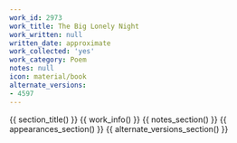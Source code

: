 ```yaml
---
work_id: 2973
work_title: The Big Lonely Night
work_written: null
written_date: approximate
work_collected: 'yes'
work_category: Poem
notes: null
icon: material/book
alternate_versions:
- 4597
---
```


{{ section_title() }}
{{ work_info() }}
{{ notes_section() }}
{{ appearances_section() }}
{{ alternate_versions_section() }}